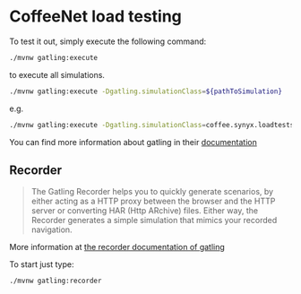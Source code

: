 CoffeeNet load testing
===============================

To test it out, simply execute the following command:

```bash
./mvnw gatling:execute
```
to execute all simulations.

```bash
./mvnw gatling:execute -Dgatling.simulationClass=${pathToSimulation}
```

e.g.
```bash
./mvnw gatling:execute -Dgatling.simulationClass=coffee.synyx.loadtests.auth.AuthLoginLogoutSimulation
```

You can find more information about gatling in their [documentation](http://gatling.io/docs/current/)


## Recorder

> The Gatling Recorder helps you to quickly generate scenarios, by either acting as a HTTP proxy between the browser and the HTTP server or converting HAR (Http ARchive) files. Either way, the Recorder generates a simple simulation that mimics your recorded navigation.

More information at [the recorder documentation of gatling](http://gatling.io/docs/current/http/recorder/)

To start just type:

```bash
./mvnw gatling:recorder
```
